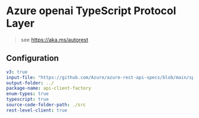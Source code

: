 # Azure openai TypeScript Protocol Layer

> see https://aka.ms/autorest
## Configuration

```yaml
v3: true
input-file: "https://github.com/Azure/azure-rest-api-specs/blob/main/specification/cognitiveservices/data-plane/AzureOpenAI/inference/preview/2023-03-15-preview/inference.json"
output-folder: ../
package-name: api-client-factory
enum-types: true
typescript: true
source-code-folder-path: ./src
rest-level-client: true
```
